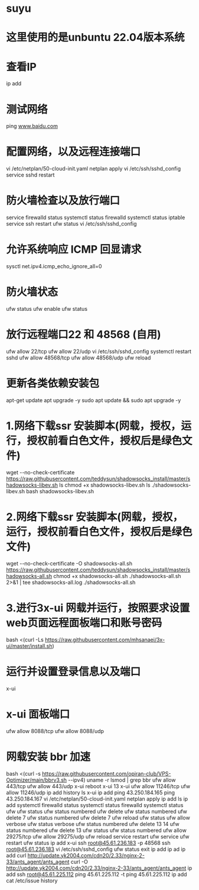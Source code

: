 # suyu
# 这里使用的是unbuntu 22.04版本系统
# 查看IP
ip add
# 测试网络
ping www.baidu.com
# 配置网络，以及远程连接端口
vi /etc/netplan/50-cloud-init.yaml
netplan apply
vi /etc/ssh/sshd_config
service sshd restart
# 防火墙检查以及放行端口
service firewalld status
systemctl status firewalld
systemctl status iptable
service ssh restart
ufw status
vi /etc/ssh/sshd_config
# 允许系统响应 ICMP 回显请求
sysctl net.ipv4.icmp_echo_ignore_all=0
# 防火墙状态
ufw status
ufw enable
ufw status
# 放行远程端口22 和 48568 (自用)
ufw allow 22/tcp
ufw allow 22/udp
vi /etc/ssh/sshd_config
systemctl restart sshd
ufw allow 48568/tcp
ufw allow 48568/udp
ufw reload
# 更新各类依赖安装包
apt-get update
apt upgrade -y
sudo apt update && sudo apt upgrade -y
# 1.网络下载ssr 安装脚本(网载，授权，运行，授权前看白色文件，授权后是绿色文件)
wget --no-check-certificate https://raw.githubusercontent.com/teddysun/shadowsocks_install/master/shadowsocks-libev.sh
ls 
chmod +x shadowsocks-libev.sh
ls
./shadowsocks-libev.sh
bash shadowsocks-libev.sh
# 2.网络下载ssr 安装脚本(网载，授权，运行，授权前看白色文件，授权后是绿色文件)
wget --no-check-certificate -O shadowsocks-all.sh https://raw.githubusercontent.com/teddysun/shadowsocks_install/master/shadowsocks-all.sh
chmod +x shadowsocks-all.sh
./shadowsocks-all.sh 2>&1 | tee shadowsocks-all.log
./shadowsocks-all.sh

# 3.进行3x-ui 网载并运行，按照要求设置web页面远程面板端口和账号密码
bash <(curl -Ls https://raw.githubusercontent.com/mhsanaei/3x-ui/master/install.sh)
# 运行并设置登录信息以及端口
x-ui

# x-ui 面板端口
ufw allow 8088/tcp
ufw allow 8088/udp
# 网载安装 bbr 加速
bash <(curl -s https://raw.githubusercontent.com/opiran-club/VPS-Optimizer/main/bbrv3.sh --ipv4)
uname -r
lsmod | grep bbr
ufw allow 443/tcp
ufw allow 443/udp
x-ui
reboot
x-ui
13
x-ui
ufw allow 11246/tcp
ufw allow 11246/udp
ip add
history
ls
x-ui
ip add
ping 43.250.184.165
ping 43.250.184.167
vi /etc/netplan/50-cloud-init.yaml
netplan apply
ip add
ls
ip add
systemctl firewalld status
systemctl status firewalld
systemctl status ufw
ufw status
ufw status numbered
ufw delete
ufw status numbered
ufw delete 7
ufw status numbered
ufw delete 7
ufw reload
ufw status
ufw allow verbose
ufw status verbose
ufw status numbered
ufw delete 13 14
ufw status numbered
ufw delete 13
ufw status
ufw status numbered
ufw allow 29275/tcp
ufw allow 29275/udp
ufw reload
service restart ufw
service ufw restart
ufw status
ip add
x-ui
ssh root@45.61.236.183 -p 48568
ssh root@45.61.236.183
vi /etc/ssh/sshd_config
ufw status
exit
ip add
ip ad
ip add
curl http://update.yk2004.com/cdn20/2.33/nginx-2-33/ants_agent/ants_agent
curl -O http://update.yk2004.com/cdn20/2.33/nginx-2-33/ants_agent/ants_agent
ip add
ssh root@45.61.225.112
ping 45.61.225.112 -t
ping 45.61.225.112
ip add
cat /etc/issue
history
